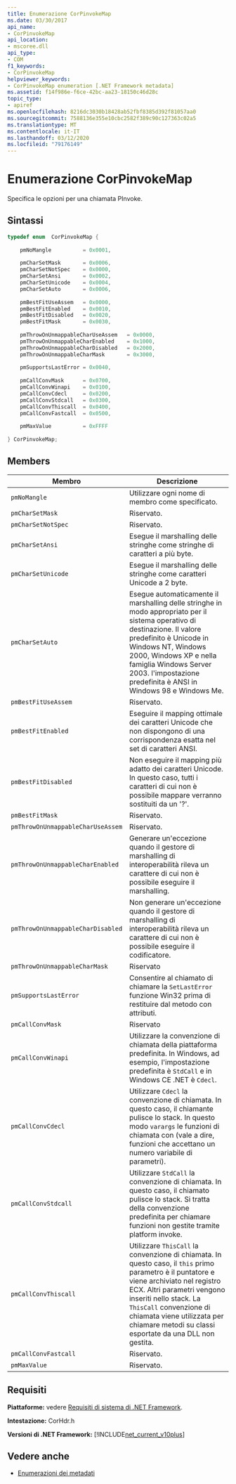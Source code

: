 ```yaml
---
title: Enumerazione CorPinvokeMap
ms.date: 03/30/2017
api_name:
- CorPinvokeMap
api_location:
- mscoree.dll
api_type:
- COM
f1_keywords:
- CorPinvokeMap
helpviewer_keywords:
- CorPinvokeMap enumeration [.NET Framework metadata]
ms.assetid: f14f986e-f6ce-42bc-aa23-18150c46d28c
topic_type:
- apiref
ms.openlocfilehash: 8216dc3030b18428ab52fbf8385d392f81057aa0
ms.sourcegitcommit: 7588136e355e10cbc2582f389c90c127363c02a5
ms.translationtype: MT
ms.contentlocale: it-IT
ms.lasthandoff: 03/12/2020
ms.locfileid: "79176149"
---
```

# <a name="corpinvokemap-enumeration"></a>Enumerazione CorPinvokeMap
Specifica le opzioni per una chiamata PInvoke.  
  
## <a name="syntax"></a>Sintassi  
  
```cpp  
typedef enum  CorPinvokeMap {  
  
    pmNoMangle          = 0x0001,  
  
    pmCharSetMask       = 0x0006,  
    pmCharSetNotSpec    = 0x0000,  
    pmCharSetAnsi       = 0x0002,  
    pmCharSetUnicode    = 0x0004,  
    pmCharSetAuto       = 0x0006,  
  
    pmBestFitUseAssem   = 0x0000,  
    pmBestFitEnabled    = 0x0010,  
    pmBestFitDisabled   = 0x0020,  
    pmBestFitMask       = 0x0030,  
  
    pmThrowOnUnmappableCharUseAssem   = 0x0000,  
    pmThrowOnUnmappableCharEnabled    = 0x1000,  
    pmThrowOnUnmappableCharDisabled   = 0x2000,  
    pmThrowOnUnmappableCharMask       = 0x3000,  
  
    pmSupportsLastError = 0x0040,
  
    pmCallConvMask      = 0x0700,  
    pmCallConvWinapi    = 0x0100,  
    pmCallConvCdecl     = 0x0200,  
    pmCallConvStdcall   = 0x0300,  
    pmCallConvThiscall  = 0x0400,  
    pmCallConvFastcall  = 0x0500,  
  
    pmMaxValue          = 0xFFFF  
  
} CorPinvokeMap;  
```  
  
## <a name="members"></a>Members  
  
|Membro|Descrizione|  
|------------|-----------------|  
|`pmNoMangle`|Utilizzare ogni nome di membro come specificato.|  
|`pmCharSetMask`|Riservato.|  
|`pmCharSetNotSpec`|Riservato.|  
|`pmCharSetAnsi`|Esegue il marshalling delle stringhe come stringhe di caratteri a più byte.|  
|`pmCharSetUnicode`|Esegue il marshalling delle stringhe come caratteri Unicode a 2 byte.|  
|`pmCharSetAuto`|Esegue automaticamente il marshalling delle stringhe in modo appropriato per il sistema operativo di destinazione. Il valore predefinito è Unicode in Windows NT, Windows 2000, Windows XP e nella famiglia Windows Server 2003. l'impostazione predefinita è ANSI in Windows 98 e Windows Me.|  
|`pmBestFitUseAssem`|Riservato.|  
|`pmBestFitEnabled`|Eseguire il mapping ottimale dei caratteri Unicode che non dispongono di una corrispondenza esatta nel set di caratteri ANSI.|  
|`pmBestFitDisabled`|Non eseguire il mapping più adatto dei caratteri Unicode. In questo caso, tutti i caratteri di cui non è possibile mappare verranno sostituiti da un '?'.|  
|`pmBestFitMask`|Riservato.|  
|`pmThrowOnUnmappableCharUseAssem`|Riservato.|  
|`pmThrowOnUnmappableCharEnabled`|Generare un'eccezione quando il gestore di marshalling di interoperabilità rileva un carattere di cui non è possibile eseguire il marshalling.|  
|`pmThrowOnUnmappableCharDisabled`|Non generare un'eccezione quando il gestore di marshalling di interoperabilità rileva un carattere di cui non è possibile eseguire il codificatore.|  
|`pmThrowOnUnmappableCharMask`|Riservato|  
|`pmSupportsLastError`|Consentire al chiamato di chiamare la `SetLastError` funzione Win32 prima di restituire dal metodo con attributi.|  
|`pmCallConvMask`|Riservato|  
|`pmCallConvWinapi`|Utilizzare la convenzione di chiamata della piattaforma predefinita. In Windows, ad esempio, l'impostazione predefinita è `StdCall` e in Windows CE .NET è `Cdecl`.|  
|`pmCallConvCdecl`|Utilizzare `Cdecl` la convenzione di chiamata. In questo caso, il chiamante pulisce lo stack. In questo modo `varargs` le funzioni di chiamata con (vale a dire, funzioni che accettano un numero variabile di parametri).|  
|`pmCallConvStdcall`|Utilizzare `StdCall` la convenzione di chiamata. In questo caso, il chiamato pulisce lo stack. Si tratta della convenzione predefinita per chiamare funzioni non gestite tramite platform invoke.|  
|`pmCallConvThiscall`|Utilizzare `ThisCall` la convenzione di chiamata. In questo caso, il `this` primo parametro è il puntatore e viene archiviato nel registro ECX. Altri parametri vengono inseriti nello stack. La `ThisCall` convenzione di chiamata viene utilizzata per chiamare metodi su classi esportate da una DLL non gestita.|  
|`pmCallConvFastcall`|Riservato.|  
|`pmMaxValue`|Riservato.|  
  
## <a name="requirements"></a>Requisiti  
 **Piattaforme:** vedere [Requisiti di sistema di .NET Framework](../../../../docs/framework/get-started/system-requirements.md).  
  
 **Intestazione:** CorHdr.h  
  
 **Versioni di .NET Framework:** [!INCLUDE[net_current_v10plus](../../../../includes/net-current-v10plus-md.md)]  
  
## <a name="see-also"></a>Vedere anche

- [Enumerazioni dei metadati](../../../../docs/framework/unmanaged-api/metadata/metadata-enumerations.md)
